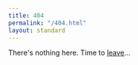 ```yaml
---
title: 404
permalink: "/404.html"
layout: standard
---
```


There's nothing here. Time to [leave](/)...
